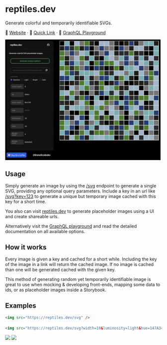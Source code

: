 # reptiles.dev

Generate colorful and temporarily identifiable SVGs.

🦎
 [Website](https://reptiles.dev) · 🔗 [Quick Link](https://reptiles.dev/svg) · 🛝 [GraphQL Playground](https://reptiles.dev/graphql)

<img width="500px" src="docs/example.png" />

## Usage

Simply generate an image by using the [/svg](https://reptiles.dev/svg) endpoint to generate a single SVG, providing any optional query parameters. Include a key in an url like [/svg?key=123](https://reptiles.dev/svg) to generate a unique but temporary image cached with this key for a short time.

You also can visit [reptiles.dev](https://reptiles.dev) to generate placeholder images using a UI and create shareable urls.

Alternatively visit the [GraphQL playground](https://reptiles.dev/graphql) and read the detailed documentation on all available options.

## How it works

Every image is given a key and cached for a short while. Including the key of the image in a link will return the cached image. If no image is cached than one will be generated cached with the given key.

This method of generating random yet temporarily identifiable image is great to use when mocking & developing front-ends, mapping some data to ids, or as placeholder images inside a
Storybook.

## Examples

```html
<img src="https://reptiles.dev/svg" />

<img src="https://reptiles.dev/svg?width=10&luminosity=light&hue=147A34" />
```

<img src="https://reptiles.dev/svg" />

<img src="https://reptiles.dev/svg?width=10&luminosity=dark&hue=147A34" />

